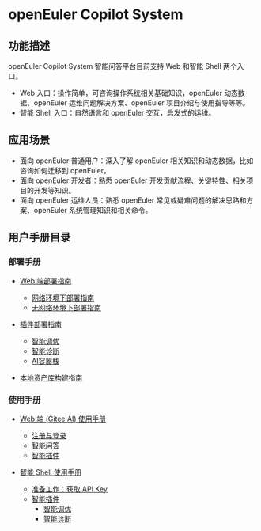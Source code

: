 # openEuler Copilot System

## 功能描述

openEuler Copilot System 智能问答平台目前支持 Web 和智能 Shell 两个入口。

- Web 入口：操作简单，可咨询操作系统相关基础知识，openEuler 动态数据、openEuler 运维问题解决方案、openEuler 项目介绍与使用指导等等。
- 智能 Shell 入口：自然语言和 openEuler 交互，启发式的运维。

## 应用场景

- 面向 openEuler 普通用户：深入了解 openEuler 相关知识和动态数据，比如咨询如何迁移到 openEuler。
- 面向 openEuler 开发者：熟悉 openEuler 开发贡献流程、关键特性、相关项目的开发等知识。
- 面向 openEuler 运维人员：熟悉 openEuler 常见或疑难问题的解决思路和方案、openEuler 系统管理知识和相关命令。

## 用户手册目录

### 部署手册

- [Web 端部署指南](./部署指南)
  - [网络环境下部署指南](./部署指南/网络环境下部署指南.md)
  - [无网络环境下部署指南](./部署指南/无网络环境下部署指南.md)

- [插件部署指南](./部署指南/插件)
  - [智能调优](./部署指南/插件/智能调优/插件—智能调优部署指南.md)
  - [智能诊断](./部署指南/插件/智能诊断/插件—智能诊断部署指南.md)
  - [AI容器栈](./部署指南/插件/AI容器栈/插件—AI容器栈部署指南.md)

- [本地资产库构建指南](./部署指南/本地资产库构建指南.md)

### 使用手册

- [Web 端 (Gitee AI) 使用手册](./使用指南/线上服务/前言.md)
  - [注册与登录](./使用指南/线上服务/注册与登录.md)
  - [智能问答](./使用指南/线上服务/智能问答使用指南.md)
  - [智能插件](./使用指南/线上服务/智能插件简介.md)

- [智能 Shell 使用手册](./使用指南/命令行客户端/命令行助手使用指南.md)
  - [准备工作：获取 API Key](./使用指南/命令行客户端/获取%20API%20Key.md)
  - [智能插件](./使用指南/命令行客户端/命令行助手使用指南.md#智能插件)
    - [智能调优](./使用指南/命令行客户端/智能调优.md)
    - [智能诊断](./使用指南/命令行客户端/智能诊断.md)
